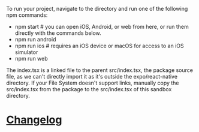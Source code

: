 


To run your project, navigate to the directory and run one of the following npm commands:
  - npm start # you can open iOS, Android, or web from here, or run them directly with the commands below.
  - npm run android
  - npm run ios # requires an iOS device or macOS for access to an iOS simulator
  - npm run web


The index.tsx is a linked file to the parent src/index.tsx, the package source file, as we can't directly import it as it's outside the expo/react-native directory. If your File System doesn't support links, manually copy the src/index.tsx from the package to the src/index.tsx of this sandbox directory.

# [Changelog](CHANGELOG.md)